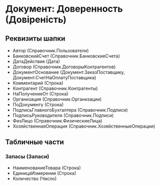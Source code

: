 ﻿# Документ: Доверенность (Довіреність)

## Реквизиты шапки

- Автор (Справочник.Пользователи)
- БанковскийСчет (Справочник.БанковскиеСчета)
- ДатаДействия (Дата)
- Договор (Справочник.ДоговорыКонтрагентов)
- ДокументОснование (Документ.ЗаказПоставщику, Документ.СчетНаОплатуПоставщика)
- Комментарий (Строка)
- Контрагент (Справочник.Контрагенты)
- НаПолучениеОт (Строка)
- Организация (Справочник.Организации)
- ПоДокументу (Строка)
- ПодписьГлавногоБухгалтера (Справочник.Подписи)
- ПодписьРуководителя (Справочник.Подписи)
- ФизЛицо (Справочник.ФизическиеЛица)
- ХозяйственнаяОперация (Справочник.ХозяйственныеОперации)

## Табличные части

### Запасы (Запаси)

- НаименованиеТовара (Строка)
- ЕдиницаИзмерения (Строка)
- Количество (Число)

